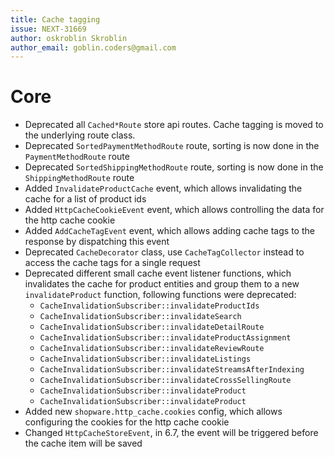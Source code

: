 ```yaml
---
title: Cache tagging
issue: NEXT-31669
author: oskroblin Skroblin
author_email: goblin.coders@gmail.com
---
```


# Core
* Deprecated all `Cached*Route` store api routes. Cache tagging is moved to the underlying route class.
* Deprecated `SortedPaymentMethodRoute` route, sorting is now done in the `PaymentMethodRoute` route
* Deprecated `SortedShippingMethodRoute` route, sorting is now done in the `ShippingMethodRoute` route
* Added `InvalidateProductCache` event, which allows invalidating the cache for a list of product ids
* Added `HttpCacheCookieEvent` event, which allows controlling the data for the http cache cookie
* Added `AddCacheTagEvent` event, which allows adding cache tags to the response by dispatching this event
* Deprecated `CacheDecorator` class, use `CacheTagCollector` instead to access the cache tags for a single request
* Deprecated different small cache event listener functions, which invalidates the cache for product entities and group them to a new `invalidateProduct` function, following functions were deprecated:
  * `CacheInvalidationSubscriber::invalidateProductIds`
  * `CacheInvalidationSubscriber::invalidateSearch`
  * `CacheInvalidationSubscriber::invalidateDetailRoute`
  * `CacheInvalidationSubscriber::invalidateProductAssignment`
  * `CacheInvalidationSubscriber::invalidateReviewRoute`
  * `CacheInvalidationSubscriber::invalidateListings`
  * `CacheInvalidationSubscriber::invalidateStreamsAfterIndexing`
  * `CacheInvalidationSubscriber::invalidateCrossSellingRoute`
  * `CacheInvalidationSubscriber::invalidateProduct`
  * `CacheInvalidationSubscriber::invalidateProduct`
* Added new `shopware.http_cache.cookies` config, which allows configuring the cookies for the http cache cookie
* Changed `HttpCacheStoreEvent`, in 6.7, the event will be triggered before the cache item will be saved 

